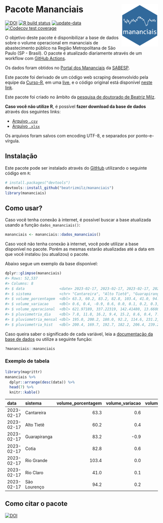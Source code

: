 
<!-- README.md is generated from README.Rmd. Please edit that file -->

# Pacote Mananciais <img src="man/figures/hexlogo.png" align="right" width = "120px"/>

<!-- badges: start -->

[![DOI](https://zenodo.org/badge/DOI/10.5281/zenodo.4733056.svg)](https://doi.org/10.5281/zenodo.4733056)
[![R build
status](https://github.com/beatrizmilz/mananciais/workflows/R-CMD-check/badge.svg)](https://github.com/beatrizmilz/mananciais/actions)
[![update-data](https://github.com/beatrizmilz/mananciais/actions/workflows/2-update_data.yaml/badge.svg)](https://github.com/beatrizmilz/mananciais/actions/workflows/2-update_data.yaml)
[![Codecov test
coverage](https://codecov.io/gh/beatrizmilz/mananciais/branch/master/graph/badge.svg)](https://codecov.io/gh/beatrizmilz/mananciais?branch=master)
<!-- badges: end -->

O objetivo deste pacote é disponibilizar a base de dados sobre o volume
operacional em mananciais de abastecimento público na Região
Metropolitana de São Paulo (SP - Brasil). O pacote é atualizado
diariamente através de um workflow com [GitHub
Actions](https://github.com/beatrizmilz/mananciais/actions).

Os dados foram obtidos no [Portal dos
Mananciais](http://mananciais.sabesp.com.br/Situacao) da
[SABESP](http://site.sabesp.com.br/site/Default.aspx).

Este pacote foi derivado de um código web scraping desenvolvido pela
equipe da [Curso-R](https://www.curso-r.com/), em uma
[live](https://youtu.be/jvZIxrMmOcQ), e o código original está
disponível [neste
link](https://github.com/curso-r/lives/blob/master/drafts/20200730_scraper_sabesp.R).

Este pacote foi criado no âmbito da [pesquisa de doutorado de Beatriz
Milz](https://beatrizmilz.github.io/tese/).

**Caso você não utilize R**, é possível **fazer download da base de
dados** através dos seguintes links:

- [Arquivo
  `.csv`](https://github.com/beatrizmilz/mananciais/raw/master/inst/extdata/mananciais.csv)
- [Arquivo
  `.xlsx`](https://github.com/beatrizmilz/mananciais/blob/master/inst/extdata/mananciais.xlsx?raw=true)

Os arquivos foram salvos com encoding UTF-8, e separados por
ponto-e-vírgula.

## Instalação

Este pacote pode ser instalado através do [GitHub](https://github.com/)
utilizando o seguinte código em `R`:

``` r
# install.packages("devtools")
devtools::install_github("beatrizmilz/mananciais")
library(mananciais)
```

## Como usar?

Caso você tenha conexão à internet, é possível buscar a base atualizada
usando a função `dados_mananciais()`:

``` r
mananciais <- mananciais::dados_mananciais() 
```

Caso você não tenha conexão à internet, você pode utilizar a base
disponível no pacote. Porém as mesmas estarão atualizadas até a data em
que você instalou (ou atualizou) o pacote.

Abaixo segue um exemplo da base disponível:

``` r
dplyr::glimpse(mananciais)
#> Rows: 52,537
#> Columns: 8
#> $ data                <date> 2023-02-17, 2023-02-17, 2023-02-17, 2023-02-17, 2…
#> $ sistema             <chr> "Cantareira", "Alto Tietê", "Guarapiranga", "Cotia…
#> $ volume_porcentagem  <dbl> 63.3, 60.2, 83.2, 82.8, 103.4, 41.0, 94.2, 62.7, 5…
#> $ volume_variacao     <dbl> 0.6, 0.4, -0.9, 0.6, 0.0, 0.1, 0.2, 0.3, 0.5, -1.5…
#> $ volume_operacional  <dbl> 621.97189, 337.22319, 142.41480, 13.66088, 116.038…
#> $ pluviometria_dia    <dbl> 7.8, 11.8, 16.2, 9.4, 15.2, 8.6, 0.4, 7.0, 5.4, 14…
#> $ pluviometria_mensal <dbl> 195.0, 200.2, 180.0, 92.2, 114.6, 231.2, 123.4, 18…
#> $ pluviometria_hist   <dbl> 200.4, 169.7, 192.7, 182.2, 206.4, 239.2, 230.9, 2…
```

Caso queira saber o significado de cada variável, leia a [documentação
da base de
dados](https://beatrizmilz.github.io/mananciais/reference/mananciais.html)
ou utilize a seguinte função:

``` r
?mananciais::mananciais
```

### Exemplo de tabela

``` r
library(magrittr)
mananciais %>% 
  dplyr::arrange(desc(data)) %>% 
  head(7) %>%
  knitr::kable()
```

| data       | sistema      | volume_porcentagem | volume_variacao | volume_operacional | pluviometria_dia | pluviometria_mensal | pluviometria_hist |
|:-----------|:-------------|-------------------:|----------------:|-------------------:|-----------------:|--------------------:|------------------:|
| 2023-02-17 | Cantareira   |               63.3 |             0.6 |          621.97189 |              7.8 |               195.0 |             200.4 |
| 2023-02-17 | Alto Tietê   |               60.2 |             0.4 |          337.22319 |             11.8 |               200.2 |             169.7 |
| 2023-02-17 | Guarapiranga |               83.2 |            -0.9 |          142.41480 |             16.2 |               180.0 |             192.7 |
| 2023-02-17 | Cotia        |               82.8 |             0.6 |           13.66088 |              9.4 |                92.2 |             182.2 |
| 2023-02-17 | Rio Grande   |              103.4 |             0.0 |          116.03834 |             15.2 |               114.6 |             206.4 |
| 2023-02-17 | Rio Claro    |               41.0 |             0.1 |            5.60618 |              8.6 |               231.2 |             239.2 |
| 2023-02-17 | São Lourenço |               94.2 |             0.2 |           83.68175 |              0.4 |               123.4 |             230.9 |

## Como citar o pacote

[![DOI](https://zenodo.org/badge/DOI/10.5281/zenodo.4733056.svg)](https://doi.org/10.5281/zenodo.4733056)
